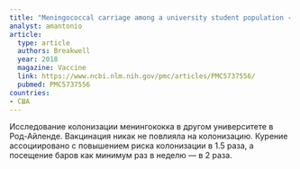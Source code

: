 ```yaml
---
title: "Meningococcal carriage among a university student population - United States, 2015"
analyst: amantonio
article:
  type: article
  authors: Breakwell
  year: 2018
  magazine: Vaccine
  link: https://www.ncbi.nlm.nih.gov/pmc/articles/PMC5737556/
  pubmed: PMC5737556
countries:
- США
---
```


Исследование колонизации менингококка в другом университете в Род-Айленде.
Вакцинация никак не повлияла на колонизацию.
Курение ассоциировано с повышением риска колонизации в 1.5 раза, а посещение баров как минимум раз в неделю — в 2 раза.
